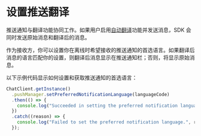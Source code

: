 # 设置推送翻译

推送通知与翻译功能协同工作。如果用户启用[自动翻译](./agora_chat_translation_rn)功能并发送消息，SDK 会同时发送原始消息和翻译后的消息。

作为接收方，你可以设置你在离线时希望接收的推送通知的首选语言。如果翻译后消息的语言匹配你的设置，则翻译后消息显示在推送通知栏；否则，将显示原始消息。

以下示例代码显示如何设置和获取推送通知的首选语言：

```typescript
ChatClient.getInstance()
  .pushManager.setPreferredNotificationLanguage(languageCode)
  .then(() => {
    console.log("Succeeded in setting the preferred notification language.");
  })
  .catch((reason) => {
    console.log("Failed to set the preferred notification language.", reason);
  });
```